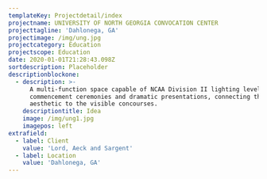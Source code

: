```yaml
---
templateKey: Projectdetail/index
projectname: UNIVERSITY OF NORTH GEORGIA CONVOCATION CENTER
projecttagline: 'Dahlonega, GA'
projectimage: /img/ung.jpg
projectcategory: Education
projectscope: Education
date: 2020-01-01T21:28:43.098Z
sortdescription: Placeholder
descriptionblockone:
  - description: >-
      A multi-function space capable of NCAA Division II lighting levels to
      commencement ceremonies and dramatic presentations, connecting the
      aesthetic to the visible concourses.
    descriptiontitle: Idea
    image: /img/ung1.jpg
    imagepos: left
extrafield:
  - label: Client
    value: 'Lord, Aeck and Sargent'
  - label: Location
    value: 'Dahlonega, GA'
---
```


